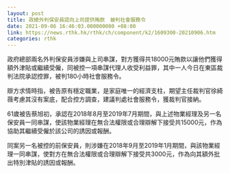 ```yaml
---
layout: post
title: 政總外判保安員認向上司提供賄款　被判社會服務令
date: 2021-09-06 16:46:03.000000000 +08:00
link: https://news.rthk.hk/rthk/ch/component/k2/1609300-20210906.htm
categories: rthk
---
```


政府總部兩名外判保安員涉嫌與上司串謀，對方獲得共18000元賄款以讓他們獲得額外津貼或繼續受僱，同被控一項串謀代理人收受利益罪，其中一人今日在東區裁判法院承認控罪，被判180小時社會服務令。

辯方求情時指，被告原有穩定職業，是家庭唯一的經濟支柱，期望主任裁判官徐綺薇考慮其沒有案底，配合控方調查，建議判處社會服務令，獲裁判官接納。

61歲被告蔡旭初，承認在2018年8月至2019年7月期間，與上述物業經理及另一名保安員一同串謀，使該物業經理在無合法權限或合理辯解下接受共15000元，作為協助其繼續受僱於該公司的誘因或報酬。

同案另一名被控的前保安員，則涉嫌在2018年9月至2019年1月期間，與該物業經理一同串謀，使對方在無合法權限或合理辯解下接受共3000元，作為向其額外批出特別津貼的誘因或報酬。
